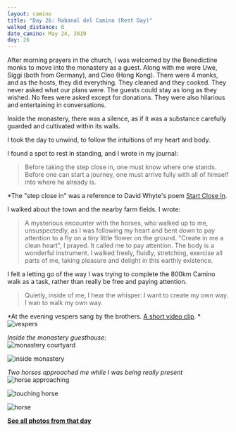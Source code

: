 ```yaml
---
layout: camino
title: "Day 26: Rabanal del Camino (Rest Day)"
walked_distance: 0
date_camino: May 24, 2019
day: 26
---
```


After morning prayers in the church, I was welcomed by the Benedictine monks to move into the monastery as a guest. Along with me were Uwe, Siggi (both from Germany), and Cleo (Hong Kong). There were 4 monks, and as the hosts, they did everything. They cleaned and they cooked. They never asked what our plans were. The guests could stay as long as they wished. No fees were asked except for donations. They were also hilarious and entertaining in conversations.

Inside the monastery, there was a silence, as if it was a substance carefully guarded and cultivated within its walls.

I took the day to unwind, to follow the intuitions of my heart and body. 

I found a spot to rest in standing, and I wrote in my journal:
> Before taking the step close in, one must know where one stands. Before one can start a journey, one must arrive fully with all of himself into where he already is. 

\*The "step close in" was a reference to David Whyte's poem [Start Close In](https://startclosein.wordpress.com/start-close-in-the-poem-by-david-whyte/).

I walked about the town and the nearby farm fields. I wrote:
> A mysterious encounter with the horses, who walked up to me, unsuspectedly, as I was following my heart and bent down to pay attention to a fly on a tiny little flower on the ground. "Create in me a clean heart", I prayed. It called me to pay attention. The body is a wonderful instrument. I walked freely, fluidly, stretching, exercise all parts of me, taking pleasure and delight in this earthly existence. 

I felt a letting go of the way I was trying to complete the 800km Camino walk as a task, rather than really be free and paying attention. 
> Quietly, inside of me, I hear the whisper: I want to create my own way. I wan to walk my own way.

*At the evening vespers sang by the brothers. [A short video clip](https://photos.google.com/share/AF1QipMEFjUYUYXUWaDkBLtMFN4ZrRF0orRtbtBkxExhJS1kG9JxUMwB3cQ70h1YTesYwg/photo/AF1QipOIc26W14o3DtT-Wz5qAAPyELYWCDIlxUDfDA4M?key=SlNfaEhQZUlncE81T2xKdmMzS2ZSdXBMSFpYNjJn). *  
![vespers](https://lh3.googleusercontent.com/pw/ACtC-3dC1FQ0L3EA2ZqmWfNs7sDyk6VJpgnWG_gpn2gy6BXVWvCehYeJNgf8izFXuJ10WOX01J0o3nHTkt6jJfrT1athjznBc3qRm46z45JsH7IhWl-YImTsof8-7HZebCJ6j8yYMRYFhq_m9mPs_CxVRALRAg=w792-h1406-no?authuser=0)

*Inside the monastery guesthouse:*  
![monastery courtyard](https://lh3.googleusercontent.com/pw/ACtC-3e-iG7uuALEvhM70ZBAKixWbh5A-GkwqZgpAJ252Ly4DnHHk3rmcn_RK8CI7A4uuTeU-DRMCTZqVloG8Kb17KZ4oGHCVc5ASHoHo2G2ghdJ6204GZ8ar15zdrlIyh39Jg5SseHPaEO2GzG9_ZebYCmtGg=w2500-h1406-no?authuser=0)

![inside monastery](https://lh3.googleusercontent.com/pw/ACtC-3f6fiSEahqW7gIWb9tUYyVKDNaJmxGHP8OrS_l8GZtp4wdOdTkq2YeLDsxr_hIjgmt-yEVsiVdeVZDJEFZIe_N8YAqQx13Z1vKs9wqhv7ajzDVPR1Rwp0PL5v6muTOu9IyaWB3gdbnsOjw9DY-imvroEA=w792-h1406-no?authuser=0)

*Two horses approached me while I was being really present*  
![horse approaching](https://lh3.googleusercontent.com/pw/ACtC-3cym8TrzzDFy6d9hKL5cl4wO4SWV6MCg2B4LqMtFC9O-pB8gH0j2s1PuIhWuJRdJzLdEICl-fDAAvpyTCUBu6ktXKFSDJvC76capz45O4j8b7OKGsqAFEZ3HHEJ-24lGr8F7qTBFsn6Kfh__9vHo9tkkw=w792-h1406-no?authuser=0)

![touching horse](https://lh3.googleusercontent.com/pw/ACtC-3cqMw31MLsraiBxn9n5J2thrGfxQmW1KjC9GhpxIzgHEJxLDD24IaW8gnkbOK6biTfNKbayTUrrHi_3Q4jaML9BsJwAv2UySjuAb1iCerDdWL35D_tti89UhtnZZ0RXC0GEGzB9GdhWFjgtfVpOh9S4Ag=w2500-h1406-no?authuser=0)

![horse](https://lh3.googleusercontent.com/pw/ACtC-3danW6_pmYqhnet9riKumo-iG9Iy5uN6FxlVFxGrebyY0BiqKP33NILCgAQLpLudpnRkKnMTlEPLuxi3dreJc1Fkw0yMCN-M7KLkB98OrMjVODKbQ0xq1Ybben6eMzjEJyG5pcZqmUBrhB3ya55r_kSSg=w2500-h1406-no?authuser=0)

[**See all photos from that day**](https://photos.app.goo.gl/gWoAGSbeGd7J3aWr8)

